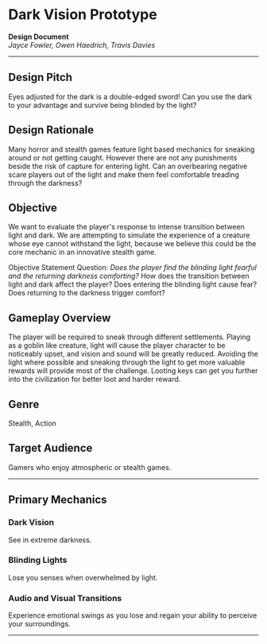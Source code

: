 # Dark Vision Prototype

**Design Document**  
*Jayce Fowler, Owen Haedrich, Travis Davies*  

---

## Design Pitch

Eyes adjusted for the dark is a double-edged sword! Can you use the dark to your advantage and survive being blinded by the light? 

## Design Rationale
Many horror and stealth games feature light based mechanics for sneaking around or not getting caught. However there are not any punishments beside the risk of capture for entering light. Can an overbearing negative scare players out of the light and make them feel comfortable treading through the darkness?

## Objective
We want to evaluate the player's response to intense transition between light and dark. We are attempting to simulate the experience of a creature whose eye cannot withstand the light, because we believe this could be the core mechanic in an innovative stealth game.

Objective Statement Question: *Does the player find the blinding light fearful and the returning darkness comforting?*
How does the transition between light and dark affect the player? Does entering the blinding light cause fear? Does returning to the darkness trigger comfort?

## Gameplay Overview
The player will be required to sneak through different settlements. Playing as a goblin like creature, light will cause the player character to be noticeably upset, and vision and sound will be greatly reduced. Avoiding the light where possible and sneaking through the light to get more valuable rewards will provide most of the challenge. Looting keys can get you further into the civilization for better loot and harder reward.

## Genre
Stealth, Action

## Target Audience
Gamers who enjoy atmospheric or stealth games.

---

## Primary Mechanics

### Dark Vision

See in extreme darkness.

### Blinding Lights

Lose you senses when overwhelmed by light.

### Audio and Visual Transitions

Experience emotional swings as you lose and regain your ability to perceive your surroundings.

---


